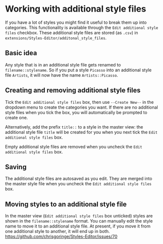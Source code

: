 # Working with additional style files
If you have a lot of styles you might find it useful to break them up into categories. This functionality is available through the `Edit additional style files` checkbox. These additional style files are stored (as `.csv`) in `extensions/Styles-Editor/additonal_style_files`.

## Basic idea
Any style that is in an additional style file gets renamed to `filename::stylename`. So if you put a style `Picasso` into an additional style file `Artists`, it will now have the name `Artists::Picasso`. 

## Creating and removing additional style files
Tick the `Edit additional style files` box, then use `--Create New--` in the dropdown menu to create the categories you want. If there are no additional style files when you tick the box, you will automatically be prompted to create one.

Alternatively, add the prefix `title::` to a style in the master view: the additional style file `title` will be created for you when you next tick the `Edit additional style files` box.

Empty additional style files are removed when you uncheck the `Edit additional style files` box.

## Saving
The additional style files are autosaved as you edit. They are merged into the master style file when you uncheck the `Edit additional style files` box.

## Moving styles to an additional style file
In the master view (`Edit additional style files` box unticked) styles are shown in the `filename::stylename` format. You can manually edit the style name to move it to an additional style file. At present, if you move it from one additional style to another, it will end up in both. https://github.com/chrisgoringe/Styles-Editor/issues/70

